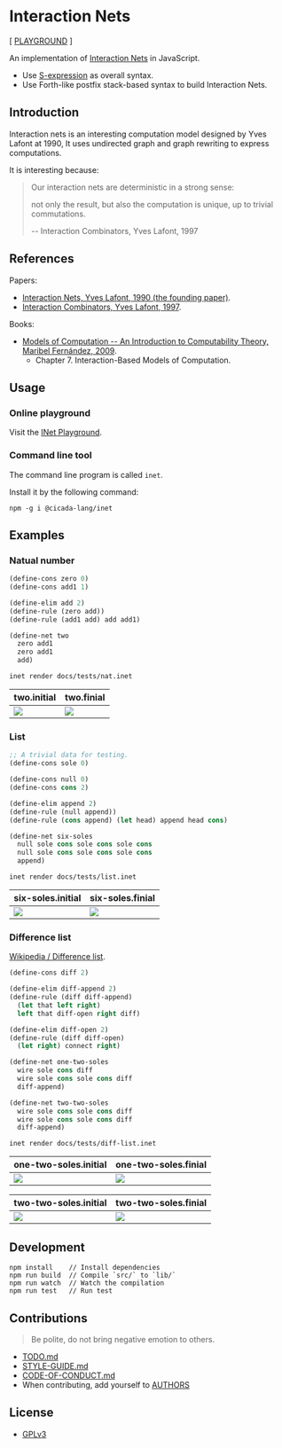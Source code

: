 # Interaction Nets

[ [PLAYGROUND](https://inet.cicada-lang.org/playground) ]

An implementation of [Interaction Nets](https://en.wikipedia.org/wiki/Interaction_nets) in JavaScript.

- Use [S-expression](https://github.com/cicada-lang/sexp) as overall syntax.
- Use Forth-like postfix stack-based syntax to build Interaction Nets.

## Introduction

Interaction nets is an interesting computation model designed by Yves Lafont at 1990,
It uses undirected graph and graph rewriting to express computations.

It is interesting because:

> Our interaction nets are deterministic in a strong sense:
>
> not only the result, but also the computation is unique,
> up to trivial commutations.
>
> -- Interaction Combinators, Yves Lafont, 1997

## References

Papers:

- [Interaction Nets, Yves Lafont, 1990 (the founding paper)](./docs/papers/interaction-nets.pdf).
- [Interaction Combinators, Yves Lafont, 1997](./docs/papers/interaction-combinators.pdf).

Books:

- [Models of Computation -- An Introduction to Computability Theory, Maribel Fernández, 2009](./docs/books/models-of-computation--maribel-fernández.pdf).
  - Chapter 7. Interaction-Based Models of Computation.

## Usage

### Online playground

Visit the [INet Playground](https://inet.cicada-lang.org/playground).

### Command line tool

The command line program is called `inet`.

Install it by the following command:

```
npm -g i @cicada-lang/inet
```

## Examples

### Natual number

```clojure
(define-cons zero 0)
(define-cons add1 1)

(define-elim add 2)
(define-rule (zero add))
(define-rule (add1 add) add add1)

(define-net two
  zero add1
  zero add1
  add)
```

```
inet render docs/tests/nat.inet
```

| two.initial                                | two.finial                                |
| ------------------------------------------ | ----------------------------------------- |
| ![](./docs/tests/nat.inet.two.initial.svg) | ![](./docs/tests/nat.inet.two.finial.svg) |

### List

```clojure
;; A trivial data for testing.
(define-cons sole 0)

(define-cons null 0)
(define-cons cons 2)

(define-elim append 2)
(define-rule (null append))
(define-rule (cons append) (let head) append head cons)

(define-net six-soles
  null sole cons sole cons sole cons
  null sole cons sole cons sole cons
  append)
```

```
inet render docs/tests/list.inet
```

| six-soles.initial                                 | six-soles.finial                                 |
| ------------------------------------------------- | ------------------------------------------------ |
| ![](./docs/tests/list.inet.six-soles.initial.svg) | ![](./docs/tests/list.inet.six-soles.finial.svg) |

### Difference list

[Wikipedia / Difference list](https://en.wikipedia.org/wiki/Difference_list).

```clojure
(define-cons diff 2)

(define-elim diff-append 2)
(define-rule (diff diff-append)
  (let that left right)
  left that diff-open right diff)

(define-elim diff-open 2)
(define-rule (diff diff-open)
  (let right) connect right)

(define-net one-two-soles
  wire sole cons diff
  wire sole cons sole cons diff
  diff-append)

(define-net two-two-soles
  wire sole cons sole cons diff
  wire sole cons sole cons diff
  diff-append)
```

```
inet render docs/tests/diff-list.inet
```

| one-two-soles.initial                                      | one-two-soles.finial                                      |
| ---------------------------------------------------------- | --------------------------------------------------------- |
| ![](./docs/tests/diff-list.inet.one-two-soles.initial.svg) | ![](./docs/tests/diff-list.inet.one-two-soles.finial.svg) |

| two-two-soles.initial                                      | two-two-soles.finial                                      |
| ---------------------------------------------------------- | --------------------------------------------------------- |
| ![](./docs/tests/diff-list.inet.two-two-soles.initial.svg) | ![](./docs/tests/diff-list.inet.two-two-soles.finial.svg) |

## Development

```
npm install    // Install dependencies
npm run build  // Compile `src/` to `lib/`
npm run watch  // Watch the compilation
npm run test   // Run test
```

## Contributions

> Be polite, do not bring negative emotion to others.

- [TODO.md](TODO.md)
- [STYLE-GUIDE.md](STYLE-GUIDE.md)
- [CODE-OF-CONDUCT.md](CODE-OF-CONDUCT.md)
- When contributing, add yourself to [AUTHORS](AUTHORS)

## License

- [GPLv3](LICENSE)
